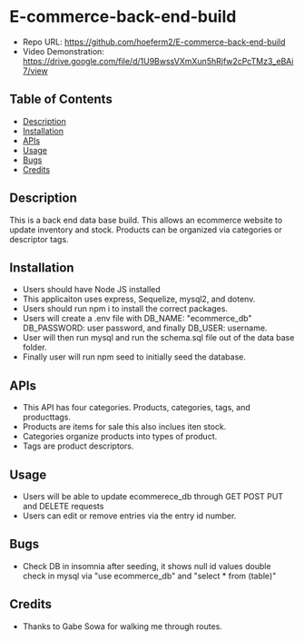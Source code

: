 # E-commerce-back-end-build

- Repo URL: https://github.com/hoeferm2/E-commerce-back-end-build
- Video Demonstration: https://drive.google.com/file/d/1U9BwssVXmXun5hRjfw2cPcTMz3_eBAi7/view

## Table of Contents

- [Description](#description)
- [Installation](#installation)
- [APIs](#APIs)
- [Usage](#usage)
- [Bugs](#bugs)
- [Credits](#credits)

## Description

This is a back end data base build. This allows an ecommerce website to update inventory and stock. Products can be organized via categories or descriptor tags. 

## Installation

- Users should have Node JS installed
- This applicaiton uses express, Sequelize, mysql2, and dotenv.
- Users should run npm i to install the correct packages.
- Users will create a .env file with DB_NAME: "ecommerce_db" DB_PASSWORD: user password, and finally DB_USER: username.
- User will then run mysql and run the schema.sql file out of the data base folder.
- Finally user will run npm seed to initially seed the database.

## APIs

- This API has four categories. Products, categories, tags, and producttags.
- Products are items for sale this also inclues iten stock.
- Categories organize products into types of product.
- Tags are product descriptors.

## Usage

- Users will be able to update ecommerece_db through GET POST PUT and DELETE requests
- Users can edit or remove entries via the entry id number.

## Bugs

- Check DB in insomnia after seeding, it shows null id values double check in mysql via "use ecommerce_db" and "select * from (table)"


## Credits

- Thanks to Gabe Sowa for walking me through routes.
